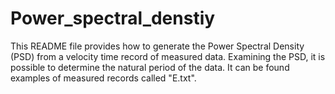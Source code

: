 # Power_spectral_denstiy
This README file provides how to generate the Power Spectral Density (PSD) from a velocity time record of measured data. Examining the PSD, it is possible to determine the natural period of the data. It can be found examples of measured records called "E.txt".
